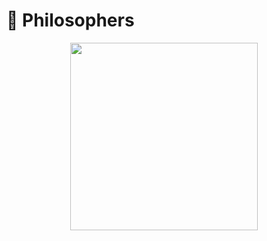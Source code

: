 <h1>🍝 Philosophers</h1> 
<img src="https://miro.medium.com/v2/resize:fit:1024/1*DtK0rrmoaVKUt07bJ1z9bg.png" width="300" height="300" style="display: block; margin-left: auto; margin-right: auto;"/>

